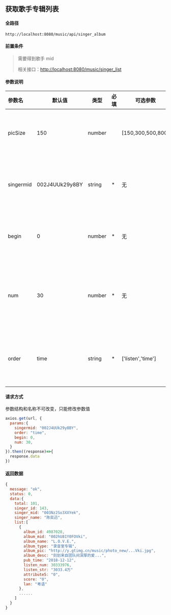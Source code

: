 ## 获取歌手专辑列表

#### 全路径

```
http://localhost:8080/music/api/singer_album
```

#### 前置条件

> 需要得到歌手 mid    
>
> 相关接口：[http://localhost:8080/music/singer_list](https://github.com/JooZh/music-api-for-qq/blob/master/docs/singer_list.md)

#### 参数说明

| 参数名    | 默认值         | 类型   | 必填 | 可选参数 | 说明               |
| :-------- | -------------- | ------ | ---- | -------- | ------------------ |
| picSize | 150 | number |  | [150,300,500,800] | 头像尺寸大小 |
| singermid | 002J4UUk29y8BY | string | *    | 无       | 歌手的唯一标识     |
| begin     | 0              | number | *    | 无       | 开始查询位置       |
| num       | 30             | number | *    | 无       | 每次查询返回的条数 |
| order     | time         | string | * | ['listen','time'] | 列表的排序方式     |

#### 请求方式

参数结构和名称不可改变，只能修改参数值

```js
axios.get(url, {
  params:{
    singermid: "002J4UUk29y8BY",
    order: "time",
    begin: 0,
    num: 30,
  }
}).then((response)=>{
  response.data
})
```

#### 返回数据

```js
{
  message: "ok",
  status: 0,
  data:{
    total: 101,
    singer_id: 143,
    singer_mid: "003Nz2So3XXYek",
    singer_name: "陈奕迅",
    list:[
      {
        album_id: 4987028,
        album_mid: "002hU81Y0FOVki",
        album_name: "L.O.V.E.",
        album_type: "录音室专辑",
        album_pic: "http://y.gtimg.cn/music/photo_new/...Vki.jpg",
        album_desc: "刻划来自团队间深厚的爱...",
        pub_time: "2018-12-12",
        listen_num: 30333976,
        listen_str: "3033.4万"
        attribute5: "0",
        score: "0",
        lan: "粤语"
      },
      ......
    ]
  }
}
```

